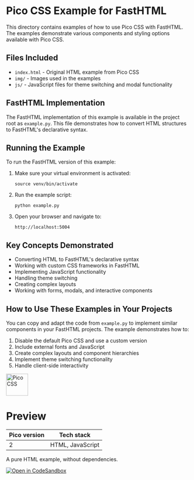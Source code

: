 # Pico CSS Example for FastHTML

This directory contains examples of how to use Pico CSS with FastHTML. The examples demonstrate various components and styling options available with Pico CSS.

## Files Included

- `index.html` - Original HTML example from Pico CSS
- `img/` - Images used in the examples
- `js/` - JavaScript files for theme switching and modal functionality

## FastHTML Implementation

The FastHTML implementation of this example is available in the project root as `example.py`. This file demonstrates how to convert HTML structures to FastHTML's declarative syntax.

## Running the Example

To run the FastHTML version of this example:

1. Make sure your virtual environment is activated:
   ```
   source venv/bin/activate
   ```

2. Run the example script:
   ```
   python example.py
   ```

3. Open your browser and navigate to:
   ```
   http://localhost:5004
   ```

## Key Concepts Demonstrated

- Converting HTML to FastHTML's declarative syntax
- Working with custom CSS frameworks in FastHTML
- Implementing JavaScript functionality
- Handling theme switching
- Creating complex layouts
- Working with forms, modals, and interactive components

## How to Use These Examples in Your Projects

You can copy and adapt the code from `example.py` to implement similar components in your FastHTML projects. The example demonstrates how to:

1. Disable the default Pico CSS and use a custom version
2. Include external fonts and JavaScript
3. Create complex layouts and component hierarchies
4. Implement theme switching functionality
5. Handle client-side interactivity

<p>
  <a href="https://picocss.com" target="_blank">
    <picture>
      <source media="(prefers-color-scheme: dark)" srcset="https://raw.githubusercontent.com/picocss/pico/HEAD/.github/logo-dark.svg">
      <source media="(prefers-color-scheme: light)" srcset="https://raw.githubusercontent.com/picocss/pico/HEAD/.github/logo-light.svg">
      <img alt="Pico CSS" src="https://raw.githubusercontent.com/picocss/pico/HEAD/.github/logo-light.svg" width="auto" height="60">
    </picture>
  </a>
</p>


# Preview
| Pico version | Tech stack |
| ----- | ----- |
| 2 | HTML, JavaScript |

A pure HTML example, without dependencies.

[![Open in CodeSandbox](https://codesandbox.io/static/img/play-codesandbox.svg)](https://codesandbox.io/s/github/picocss/examples/tree/master/v2-html)
